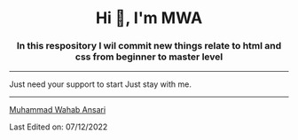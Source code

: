 <h1 align="center">Hi 👋, I'm MWA</h1>
<h3 align="center">In this respository I wil commit new things relate to html and css from beginner to master level</h3>
<hr />
<p> Just need your support to start Just stay with me. </p>

------

[Muhammad Wahab Ansari](https://github.com/WAHABANSARI)

Last Edited on: 07/12/2022
